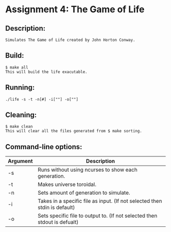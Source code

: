 # Assignment 4: The Game of Life

## Description:

	Simulates The Game of Life created by John Horton Conway.

## Build:

	$ make all
	This will build the life exacutable.

## Running:

	./life -s -t -n[#] -i[""] -o[""] 

## Cleaning:

	$ make clean
	This will clear all the files generated from $ make sorting.

## Command-line options:
| Argument      | Description                                                                                                                                           |
|---------------|-------------------------------------------------------------------------------------------------------------------------------------------------------|
| -s            | Runs without using ncurses to show each generation.                                                                                                   |
| -t            | Makes universe toroidal.                                                                                                                              |
| -n            | Sets amount of generation to simulate.                                                                                                                |
| -i            | Takes in a specific file as input. (If not selected then stdin is default)                                                                            |
| -o            | Sets specific file to output to. (If not selected then stdout is defualt)                                                                             |

